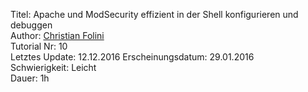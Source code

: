 Titel: Apache und ModSecurity effizient in der Shell konfigurieren und debuggen  
Author: <a href="mailto:christian.folini@netnea.com">Christian Folini</a>  
Tutorial Nr: 10  
Letztes Update: 12.12.2016
Erscheinungsdatum: 29.01.2016  
Schwierigkeit: Leicht  
Dauer: 1h  
